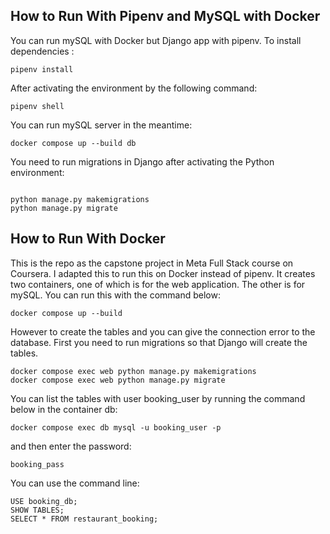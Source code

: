 ## How to Run With Pipenv and MySQL with Docker
You can run mySQL with Docker but Django app with pipenv. To install dependencies :
```
pipenv install 
```
After activating the environment by the following command:
```
pipenv shell
```
You can run mySQL server in the meantime:
```
docker compose up --build db
```
You need to run migrations in Django  after activating the Python environment:

```

python manage.py makemigrations
python manage.py migrate
```
## How to Run With Docker
This is the repo as the capstone project in Meta Full Stack course on Coursera. 
I adapted this to run this on Docker instead of pipenv. It creates two containers, one of which is for the web application. The other is for mySQL. You can run this with the command below:

```
docker compose up --build
```
However to create the tables and you can give the connection error to the database. First you need to run migrations so that Django will create the tables.

```
docker compose exec web python manage.py makemigrations
docker compose exec web python manage.py migrate
```
You can list the tables with user booking_user by running the command below in the container db:
```
docker compose exec db mysql -u booking_user -p
```
and then enter the password:
```
booking_pass
```
You can use the command line:
```
USE booking_db;
SHOW TABLES;
SELECT * FROM restaurant_booking;
```





